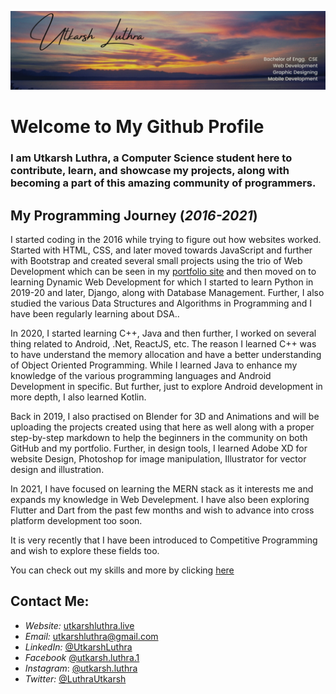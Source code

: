 ![Cover](https://github.com/utkarshluthra/utkarshluthra/blob/main/Utkarsh%20Luthra.jpg)
# Welcome to My Github Profile

### I am Utkarsh Luthra, a Computer Science student here to contribute, learn, and showcase my projects, along with becoming a part of this amazing community of programmers.

## My Programming Journey (_2016-2021_)

I started coding in the 2016 while trying to figure out how websites worked. Started with HTML, CSS, and later moved towards JavaScript and further with Bootstrap and created several small projects using the trio of Web Development which can be seen in my [portfolio site](https://utkarshluthra.live) and then moved on to learning Dynamic Web Development for which I started to learn Python in 2019-20 and later, Django, along with Database Management. Further, I also studied the various Data Structures and Algorithms in Programming and I have been regularly learning about DSA..

In 2020, I started learning C++, Java and then further, I worked on several thing related to Android, .Net, ReactJS, etc. The reason I learned C++ was to have understand the memory allocation and have a better understanding of Object Oriented Programming. While I learned Java to enhance my knowledge of the various programming languages and Android Development in specific. But further, just to explore Android development in more depth, I also learned Kotlin.

Back in 2019, I also practised on Blender for 3D and Animations and will be uploading the projects created using that here as well along with a proper step-by-step markdown to help the beginners in the community on both GitHub and my portfolio. Further, in design tools, I learned Adobe XD for website Design, Photoshop for image manipulation, Illustrator for vector design and illustration.

In 2021, I have focused on learning the MERN stack as it interests me and expands my knowledge in Web Develepment. I have also been exploring Flutter and Dart from the past few months and wish to advance into cross platform development too soon.

It is very recently that I have been introduced to Competitive Programming and wish to explore these fields too.

You can check out my skills and more by clicking [here](httsp://utkarshluthra.live/About.html#Skills)
## Contact Me:
* *Website:*    [utkarshluthra.live](https://utkarshluthra.live)
* *Email:*      [utkarshluthra@gmail.com](mailto:utkarshluthra@gmail.com)
* *LinkedIn:*   [@UtkarshLuthra](https://www.linkedin.com/in/utkarshluthra)
* *Facebook*    [@utkarsh.luthra.1](https://www.facebook.com/utkarsh.luthra.1)
* *Instagram*:  [@utkarsh.luthra](https://www.instagram.com/utkarsh.luthra)
* *Twitter:*    [@LuthraUtkarsh](https://www.twitter.com/LuthraUtkarsh)
